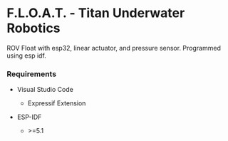 # F.L.O.A.T. - Titan Underwater Robotics
ROV Float with esp32, linear actuator, and pressure sensor. Programmed using esp idf.

### Requirements
- Visual Studio Code
    - Expressif Extension

- ESP-IDF
    - \>=5.1
